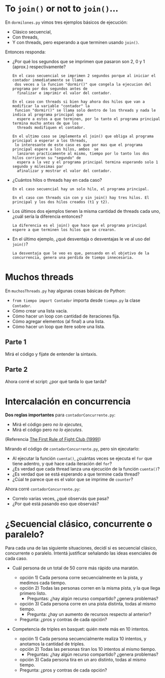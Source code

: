 # To `join()` or not to `join()`...

En `dormilones.py` vimos tres ejemplos básicos de ejecución:

- Clásico secuencial,
- Con threads,
- Y con threads, pero esperando a que terminen usando `join()`.

Entonces responda:
- ¿Por qué los segundos que se imprimen que pasaron son 2, 0 y 1 (aprox.) respectivamente?
    ```
    En el caso secuencial se imprimen 2 segundos porque al iniciar el contador inmediatamente se llama
     dos veces a la funcion "dormir()" que congela la ejecucion del programa por dos segundos antes de
      finalizar e imprimir el valor del contador. 
    ```
    ```
    En el caso con threads si bien hay ahora dos hilos que van a modificar la variable "contador" la
     funcion "dormir()" se llama solo dentro de los threads y nada le indica al programa principal que
      espere a estos a que terminen, por lo tanto el programa principal termina mucho antes de que los
      threads modifiquen el contador.
    ```
    ```
    En el ultimo caso se implementa el join() que obliga al programa principal a esperar a los threads,
     lo interesante de este caso es que por mas que el programa principal espere a los hilos, ambos  se
      lanzaron practicamente al mismo, tiempo por lo tanto los dos hilos corrieron su "segundo" de
      espera a la vez y el programa principal termina esperando solo 1 segundo y milesimas par 
      afinalizar y mostrar el valor del contador.

    ```
- ¿Cuántos hilos o threads hay en cada caso?
    ```
    En el caso secuencial hay un solo hilo, el programa principal.

    En el caso con threads sin con y sin join() hay tres hilos. El principal y los dos hilos creados (t1 y t2). 
    ```
- Los últimos dos ejemplos tienen la misma cantidad de threads cada uno, ¿cuál sería la diferencia entonces?
    ```
    La diferencia es el join() que hace que el programa principal espere a que terminen los hilos que se crearon. 
    ```
- En el último ejemplo, ¿qué desventaja o desventajas le ve al uso del `join()`?
    ```
    La desventaja que le veo es que, pensando en el objetivo de la concurrencia, genera una perdida de tiempo innecesaria.
    ```


# Muchos threads

En `muchosThreads.py` hay algunas cosas básicas de Python:
- `from tiempo import Contador` importa desde `tiempo.py` la clase `Contador`.
- Cómo crear una lista vacía.
- Cómo hacer un loop con cantidad de iteraciones fija.
- Cómo agregar elementos (al final) a una lista.
- Cómo hacer un loop que itere sobre una lista.

## Parte 1
Mirá el código y fijate de entender la sintaxis. 

## Parte 2
Ahora corré el script: ¿por qué tarda lo que tarda? 


# Intercalación en concurrencia

**Dos reglas importantes** para `contadorConcurrente.py`:
- Mirá el código pero _no lo ejecutes_,
- Mirá el código pero _no lo ejecutes_.

(Referencia [The First Rule of Fight Club (1999)](https://www.youtube.com/watch?v=dC1yHLp9bWA))

Mirando el código de `contadorConcurrente.py`, pero sin ejecutarlo:
- Al ejecutar la función `cuenta()`, ¿cuántas veces se ejecuta el `for` que tiene adentro, y qué hace cada iteración del `for`?
- ¿Es verdad que cada thread lanza una ejecución de la función `cuenta()`?
- ¿Es verdad que se está esperando a que termine cada thread?
- ¿Cúal te parece que es el valor que se imprime de `counter`?

Ahora corré `contadorConcurrente.py`:
- Correlo varias veces, ¿qué observás que pasa?
- ¿Por qué está pasando eso que observás?


# ¿Secuencial clásico, concurrente o paralelo?

Para cada una de las siguiente situaciones, decidí si es secuencial clásico, concurrente o paralelo. Intentá justificar señalando las ideas esenciales de cada caso.

- Cuál persona de un total de 50 corre más rápido una maratón.
    - opción 1) Cada persona corre secuencialmente en la pista, y medimos cada tiempo.
    - opción 2) Todas las personas corren en la misma pista, y la que llega primero listo.
		- Preguntas: ¿hay algún recurso compartido? ¿genera problemas?
    - opción 3) Cada persona corre en una pista distinta, todas al mismo tiempo.
		- Pregunta: ¿hay un aumento de recursos respecto al anterior?
    - Pregunta: ¿pros y contras de cada opción?

- Competencia de triples en basquet: quién mete más en 10 intentos.
    - opción 1) Cada persona secuencialmente realiza 10 intentos, y anotamos la cantidad de triples.
    - opción 2) Todas las personas tiran los 10 intentos al mismo tiempo.
		- Preguntas: ¿hay algún recurso compartido? ¿genera problemas?
    - opción 3) Cada persona tira en un aro distinto, todas al mismo tiempo.
    - Pregunta: ¿pros y contras de cada opción?
